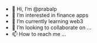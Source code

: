 - 👋 Hi, I’m @prabalp
- 👀 I’m interested in finance apps 
- 🌱 I’m currently learning web3
- 💞️ I’m looking to collaborate on ...
- 📫 How to reach me ...

<!---
prabalp/prabalp is a ✨ special ✨ repository because its `README.md` (this file) appears on your GitHub profile.
You can click the Preview link to take a look at your changes.
--->

